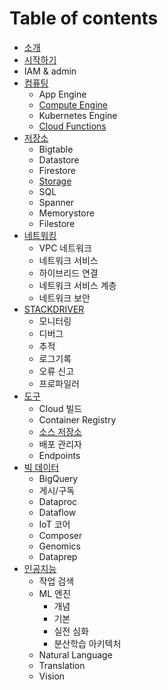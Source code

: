 # Table of contents
* [소개](README.md)
* [시작하기](start/README.md)
* IAM & admin
* [컴퓨팅](compute/README.md)
   * App Engine
   * [Compute Engine](compute/compute_engine.md)
   * Kubernetes Engine
   * [Cloud Functions](compute/cloud_functions.md)
* [저장소](storage/README.md)
   * Bigtable
   * Datastore
   * Firestore
   * [Storage](storage/storage.md)
   * SQL
   * Spanner
   * Memorystore
   * Filestore
* [네트워킹](networking/README.md)
   * VPC 네트워크
   * 네트워크 서비스
   * 하이브리드 연결
   * 네트워크 서비스 계층
   * 네트워크 보안
* [STACKDRIVER](stackdriver/README.md)
   * 모니터링
   * 디버그
   * 추적
   * 로그기록
   * 오류 신고
   * 프로파일러
* [도구](tools/README.md) 
   * Cloud 빌드
   * Container Registry
   * [소스 저장소](tools/source_repositories.md)
   * 배포 관리자
   * Endpoints
* [빅 데이터](bigdata/README.md)
   * BigQuery
   * 게시/구독
   * Dataproc
   * Dataflow
   * IoT 코어
   * Composer
   * Genomics
   * Dataprep
* [인공지능](artificial_intelligence/README.md)
   * 작업 검색
   * ML 엔진
     * 개념
     * 기본
     * 실전 심화
     * 분산학습 아키텍처
   * Natural Language
   * Translation
   * Vision

